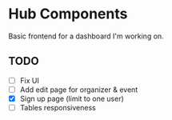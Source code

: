 # Hub Components 
Basic frontend for a dashboard I'm working on. 

## TODO 
- [ ] Fix UI 
- [ ] Add edit page for organizer & event
- [X] Sign up page (limit to one user)
- [ ] Tables responsiveness
